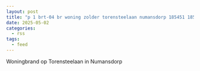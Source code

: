 ```yaml
---
layout: post
title: "p 1 brt-04 br woning zolder torensteelaan numansdorp 185451 185531"
date: 2025-05-02
categories: 
  - rss
tags: 
  - feed
---
```


Woningbrand op Torensteelaan in Numansdorp
